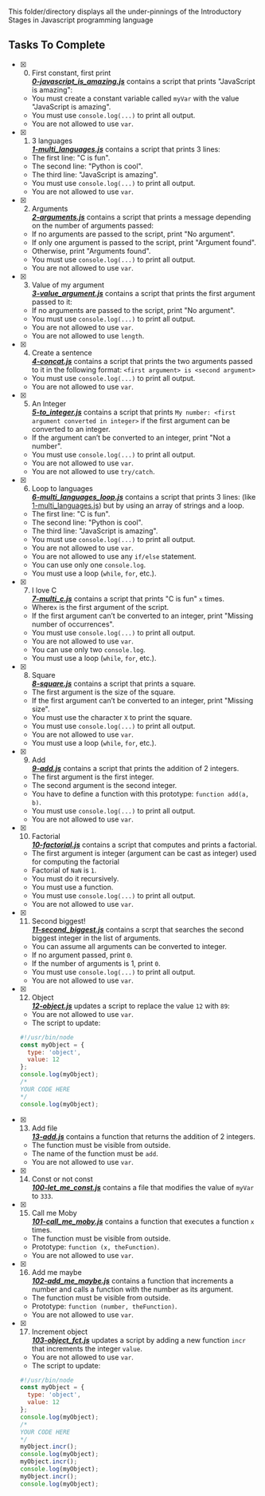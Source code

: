 This folder/directory displays all the under-pinnings of the Introductory Stages in Javascript programming language

## Tasks To Complete

+ [x] 0. First constant, first print<br/>_**[0-javascript_is_amazing.js](0-javascript_is_amazing.js)**_ contains a script that prints "JavaScript is amazing":
  + You must create a constant variable called `myVar` with the value "JavaScript is amazing".
  + You must use `console.log(...)` to print all output.
  + You are not allowed to use `var`.

+ [x] 1. 3 languages<br/>_**[1-multi_languages.js](1-multi_languages.js)**_ contains a script that prints 3 lines:
  + The first line: "C is fun".
  + The second line: "Python is cool".
  + The third line: "JavaScript is amazing".
  + You must use `console.log(...)` to print all output.
  + You are not allowed to use `var`.

+ [x] 2. Arguments<br/>_**[2-arguments.js](2-arguments.js)**_ contains a script that prints a message depending on the number of arguments passed:
  + If no arguments are passed to the script, print "No argument".
  + If only one argument is passed to the script, print "Argument found".
  + Otherwise, print "Arguments found".
  + You must use `console.log(...)` to print all output.
  + You are not allowed to use `var`.

+ [x] 3. Value of my argument<br/>_**[3-value_argument.js](3-value_argument.js)**_ contains a script that prints the first argument passed to it:
  + If no arguments are passed to the script, print "No argument".
  + You must use `console.log(...)` to print all output.
  + You are not allowed to use `var`.
  + You are not allowed to use `length`.

+ [x] 4. Create a sentence<br/>_**[4-concat.js](4-concat.js)**_ contains a script that prints the two arguments passed to it in the following format: `<first argument> is <second argument>`
  + You must use `console.log(...)` to print all output.
  + You are not allowed to use `var`.

+ [x] 5. An Integer<br/>_**[5-to_integer.js](5-to_integer.js)**_ contains a script that prints `My number: <first argument converted in integer>` if the first argument can be converted to an integer.
  + If the argument can’t be converted to an integer, print "Not a number".
  + You must use `console.log(...)` to print all output.
  + You are not allowed to use `var`.
  + You are not allowed to use `try/catch`.

+ [x] 6. Loop to languages<br/>_**[6-multi_languages_loop.js](6-multi_languages_loop.js)**_ contains a script that prints 3 lines: (like [1-multi_languages.js](1-multi_languages.js)) but by using an array of strings and a loop.
  + The first line: "C is fun".
  + The second line: "Python is cool".
  + The third line: "JavaScript is amazing".
  + You must use `console.log(...)` to print all output.
  + You are not allowed to use `var`.
  + You are not allowed to use any `if/else` statement.
  + You can use only one `console.log`.
  + You must use a loop (`while`, `for`, etc.).

+ [x] 7. I love C<br/>_**[7-multi_c.js](7-multi_c.js)**_ contains a script that prints "C is fun" `x` times.
  + Where`x` is the first argument of the script.
  + If the first argument can’t be converted to an integer, print "Missing number of occurrences".
  + You must use `console.log(...)` to print all output.
  + You are not allowed to use `var`.
  + You can use only two `console.log`.
  + You must use a loop (`while`, `for`, etc.).

+ [x] 8. Square<br/>_**[8-square.js](8-square.js)**_ contains a script that prints a square.
  + The first argument is the size of the square.
  + If the first argument can’t be converted to an integer, print "Missing size".
  + You must use the character `X` to print the square.
  + You must use `console.log(...)` to print all output.
  + You are not allowed to use `var`.
  + You must use a loop (`while`, `for`, etc.).

+ [x] 9. Add<br/>_**[9-add.js](9-add.js)**_ contains a script that prints the addition of 2 integers.
  + The first argument is the first integer.
  + The second argument is the second integer.
  + You have to define a function with this prototype: `function add(a, b)`.
  + You must use `console.log(...)` to print all output.
  + You are not allowed to use `var`.

+ [x] 10. Factorial<br/>_**[10-factorial.js](10-factorial.js)**_ contains a script that computes and prints a factorial.
  + The first argument is integer (argument can be cast as integer) used for computing the factorial
  + Factorial of `NaN` is `1`.
  + You must do it recursively.
  + You must use a function.
  + You must use `console.log(...)` to print all output.
  + You are not allowed to use `var`.

+ [x] 11. Second biggest!<br/>_**[11-second_biggest.js](11-second_biggest.js)**_ contains a scrpt that searches the second biggest integer in the list of arguments.
  + You can assume all arguments can be converted to integer.
  + If no argument passed, print `0`.
  + If the number of arguments is 1, print `0`.
  + You must use `console.log(...)` to print all output.
  + You are not allowed to use `var`.

+ [x] 12. Object<br/>_**[12-object.js](12-object.js)**_ updates a script to replace the value `12` with `89`:
  + You are not allowed to use `var`.
  + The script to update:
  ```js
  #!/usr/bin/node
  const myObject = {
    type: 'object',
    value: 12
  };
  console.log(myObject);
  /*
  YOUR CODE HERE
  */
  console.log(myObject);
  ```

+ [x] 13. Add file<br/>_**[13-add.js](13-add.js)**_ contains a function that returns the addition of 2 integers.
  + The function must be visible from outside.
  + The name of the function must be `add`.
  + You are not allowed to use `var`.

+ [x] 14. Const or not const<br/>_**[100-let_me_const.js](100-let_me_const.js)**_ contains a file that modifies the value of `myVar` to `333`.

+ [x] 15. Call me Moby<br/>_**[101-call_me_moby.js](101-call_me_moby.js)**_ contains a function that executes a function `x` times.
  + The function must be visible from outside.
  + Prototype: `function (x, theFunction)`.
  + You are not allowed to use `var`.

+ [x] 16. Add me maybe<br/>_**[102-add_me_maybe.js](102-add_me_maybe.js)**_ contains a function that increments a number and calls a function with the number as its argument.
  + The function must be visible from outside.
  + Prototype: `function (number, theFunction)`.
  + You are not allowed to use `var`.

+ [x] 17. Increment object<br/>_**[103-object_fct.js](103-object_fct.js)**_ updates a script by adding a new function `incr` that increments the integer `value`.
  + You are not allowed to use `var`.
  + The script to update:
  ```js
  #!/usr/bin/node
  const myObject = {
    type: 'object',
    value: 12
  };
  console.log(myObject);
  /*
  YOUR CODE HERE
  */
  myObject.incr();
  console.log(myObject);
  myObject.incr();
  console.log(myObject);
  myObject.incr();
  console.log(myObject);
  ```